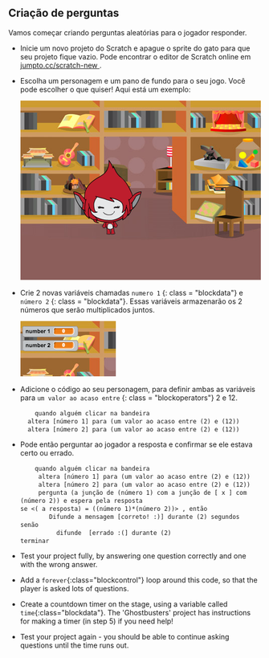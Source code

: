 ## Criação de perguntas

Vamos começar criando perguntas aleatórias para o jogador responder.

+ Inicie um novo projeto do Scratch e apague o sprite do gato para que seu projeto fique vazio. Pode encontrar o editor de Scratch online em <a href="http://jumpto.cc/scratch-new" target="_blank"> jumpto.cc/scratch-new </a>.

+ Escolha um personagem e um pano de fundo para o seu jogo. Você pode escolher o que quiser! Aqui está um exemplo:
    
    ![screenshot](images/brain-setting.png)

+ Crie 2 novas variáveis ​​chamadas ` numero 1 ` {: class = "blockdata"} e ` número 2 ` {: class = "blockdata"}. Essas variáveis ​​armazenarão os 2 números que serão multiplicados juntos.
    
    ![screenshot](images/brain-variables.png)

+ Adicione o código ao seu personagem, para definir ambas as variáveis ​​para ` um valor ao acaso entre ` {: class = "blockoperators"} 2 e 12.
    
    ```blocks
        quando alguém clicar na bandeira
      altera [número 1] para (um valor ao acaso entre (2) e (12)) 
      altera [número 2] para (um valor ao acaso entre (2) e (12))
    ```

+ Pode então perguntar ao jogador a resposta e confirmar se ele estava certo ou errado.
    
    ```blocks
        quando alguém clicar na bandeira
         altera [número 1] para (um valor ao acaso entre (2) e (12)) 
         altera [número 2] para (um valor ao acaso entre (2) e (12))
         pergunta (a junção de (número 1) com a junção de [ x ] com (número 2)) e espera pela resposta
    se <( a resposta) = ((número 1)*(número 2))> , então 
            Difunde a mensagem [correto! :)] durante (2) segundos 
    senão 
              difunde  [errado :(] durante (2)
    terminar
    ```

+ Test your project fully, by answering one question correctly and one with the wrong answer.

+ Add a `forever`{:class="blockcontrol"} loop around this code, so that the player is asked lots of questions.

+ Create a countdown timer on the stage, using a variable called `time`{:class="blockdata"}. The 'Ghostbusters' project has instructions for making a timer (in step 5) if you need help!

+ Test your project again - you should be able to continue asking questions until the time runs out.